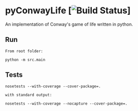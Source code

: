 pyConwayLife [![Build Status](https://travis-ci.org/zanget81/pyConwayLife.svg?branch=master)]
============

An implementation of Conway's game of life written in python.

Run
---
    From root folder:

    python -m src.main


Tests
-----

    nosetests --with-coverage --cover-package=.

    with standard output:

    nosetests --with-coverage --nocapture --cover-package=.